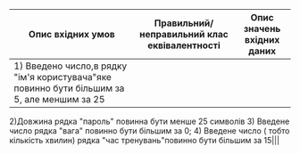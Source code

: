 |Опис вхідних умов|	Правильний/неправильний клас еквівалентності|Опис значень вхідних даних|
|-----------------|---------------------------------------------|--------------------------|
|1) Введено число,в рядку "ім'я користувача"яке повинно бути більшим за 5, але меншим за 25
2)Довжина рядка "пароль" повинна бути менше 25 символів
3) Введене число рядка "вага" повинно бути більшим за 0;
4) Введене число ( тобто кількість хвилин) рядка "час тренувань"повинно бути більшим за 15|||

